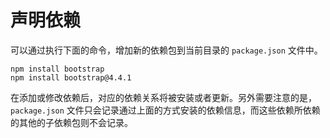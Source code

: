 # 声明依赖

可以通过执行下面的命令，增加新的依赖包到当前目录的 `package.json` 文件中。

```
npm install bootstrap
npm install bootstrap@4.4.1
```

在添加或修改依赖后，对应的依赖关系将被安装或者更新。另外需要注意的是， `package.json` 文件只会记录通过上面的方式安装的依赖信息，而这些依赖所依赖的其他的子依赖包则不会记录。

